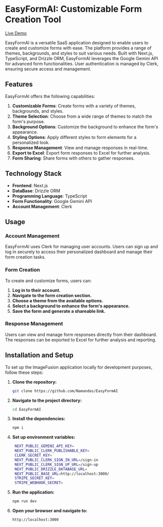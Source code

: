 # EasyFormAI: Customizable Form Creation Tool

[Live Demo](https://easy-form-ai.vercel.app/)

EasyFormAI is a versatile SaaS application designed to enable users to create and customize forms with ease. The platform provides a range of themes, backgrounds, and styles to suit various needs. Built with Next.js, TypeScript, and Drizzle ORM, EasyFormAI leverages the Google Gemini API for advanced form functionalities. User authentication is managed by Clerk, ensuring secure access and management.

## Features

EasyFormAI offers the following capabilities:

1. **Customizable Forms**: Create forms with a variety of themes, backgrounds, and styles.
2. **Theme Selection**: Choose from a wide range of themes to match the form's purpose.
3. **Background Options**: Customize the background to enhance the form's appearance.
4. **Styling Options**: Apply different styles to form elements for a personalized look.
5. **Response Management**: View and manage responses in real-time.
6. **Export to Excel**: Export form responses to Excel for further analysis.
7. **Form Sharing**: Share forms with others to gather responses.

## Technology Stack

- **Frontend**: Next.js
- **DataBase**: Drizzle ORM
- **Programming Language**: TypeScript
- **Form Functionality**: Google Gemini API
- **Account Management**: Clerk

## Usage

### Account Management

EasyFormAI uses Clerk for managing user accounts. Users can sign up and log in securely to access their personalized dashboard and manage their form creation tasks.

### Form Creation

To create and customize forms, users can:

1. **Log in to their account.**
2. **Navigate to the form creation section.**
3. **Choose a theme from the available options.**
4. **Select a background to enhance the form's appearance.**
5. **Save the form and generate a shareable link.**

### Response Management

Users can view and manage form responses directly from their dashboard. The responses can be exported to Excel for further analysis and reporting.

## Installation and Setup

To set up the ImageFusion application locally for development purposes, follow these steps:

1. **Clone the repository:**
   ```bash
   git clone https://github.com/Namandas/EasyFormAI
2. **Navigate to the project directory:**
   ```bash
   cd EasyFormAI
3. **Install the dependencies:**
   ```bash
   npm i
4. **Set up environment variables:**
   ```bash
    NEXT_PUBLIC_GEMINI_API_KEY=
    NEXT_PUBLIC_CLERK_PUBLISHABLE_KEY=
    CLERK_SECRET_KEY=
    NEXT_PUBLIC_CLERK_SIGN_IN_URL=/sign-in
    NEXT_PUBLIC_CLERK_SIGN_UP_URL=/sign-up
    NEXT_PUBLIC_DRIZZLE_DATABASE_URL=
    NEXT_PUBLIC_BASE_URL=http://localhost:3000/
    STRIPE_SECRET_KEY=
    STRIPE_WEBHOOK_SECRET=

5. **Run the application:**
   ```bash
   npm run dev
6. **Open your browser and navigate to:**
   ```bash
   http://localhost:3000

